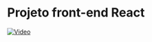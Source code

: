 # Projeto front-end React


[![ Video ](https://img.youtube.com/vi/vGvV5y2qUiY/0.jpg)](https://youtu.be/vGvV5y2qUiY)
